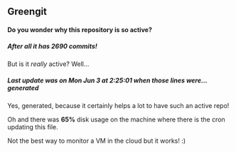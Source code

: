 ## Greengit

#### Do you wonder why this repository is so active?

##### After all it has 2690 commits!

But is it *really* active? Well...

##### Last update was on Mon Jun 3 at 2:25:01 when those lines were... generated

Yes, generated, because it certainly helps a lot to have such an active repo!

Oh and there was **65%** disk usage on the machine
where there is the cron updating this file.

Not the best way to monitor a VM in the cloud but it works! :)
